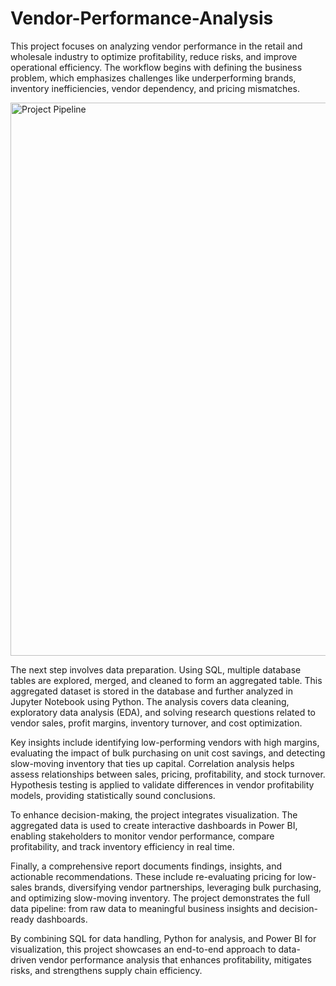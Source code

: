# Vendor-Performance-Analysis



This project focuses on analyzing vendor performance in the retail and wholesale industry to optimize profitability, reduce risks, and improve operational efficiency. The workflow begins with defining the business problem, which emphasizes challenges like underperforming brands, inventory inefficiencies, vendor dependency, and pricing mismatches.




<img width="1437" height="885" alt="Project Pipeline" src="https://github.com/user-attachments/assets/1be9ef0e-108c-4033-81ca-eb7d726dd26e" />




The next step involves data preparation. Using SQL, multiple database tables are explored, merged, and cleaned to form an aggregated table. This aggregated dataset is stored in the database and further analyzed in Jupyter Notebook using Python. The analysis covers data cleaning, exploratory data analysis (EDA), and solving research questions related to vendor sales, profit margins, inventory turnover, and cost optimization.

Key insights include identifying low-performing vendors with high margins, evaluating the impact of bulk purchasing on unit cost savings, and detecting slow-moving inventory that ties up capital. Correlation analysis helps assess relationships between sales, pricing, profitability, and stock turnover. Hypothesis testing is applied to validate differences in vendor profitability models, providing statistically sound conclusions.

To enhance decision-making, the project integrates visualization. The aggregated data is used to create interactive dashboards in Power BI, enabling stakeholders to monitor vendor performance, compare profitability, and track inventory efficiency in real time.

Finally, a comprehensive report documents findings, insights, and actionable recommendations. These include re-evaluating pricing for low-sales brands, diversifying vendor partnerships, leveraging bulk purchasing, and optimizing slow-moving inventory. The project demonstrates the full data pipeline: from raw data to meaningful business insights and decision-ready dashboards.

By combining SQL for data handling, Python for analysis, and Power BI for visualization, this project showcases an end-to-end approach to data-driven vendor performance analysis that enhances profitability, mitigates risks, and strengthens supply chain efficiency.
